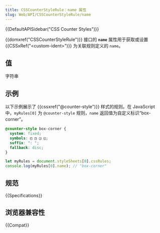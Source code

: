 ```yaml
---
title: CSSCounterStyleRule：name 属性
slug: Web/API/CSSCounterStyleRule/name
---
```


{{DefaultAPISidebar("CSS Counter Styles")}}

{{domxref("CSSCounterStyleRule")}} 接口的 **`name`** 属性用于获取或设置 {{CSSxRef("&lt;custom-ident&gt;")}} 为关联规则定义的 `name`。

## 值

字符串

## 示例

以下示例展示了 {{cssxref("@counter-style")}} 样式的规则。在 JavaScript 中，`myRules[0]` 为 `@counter-style` 规则，`name` 返回值为自定义标识“box-corner”。

```css
@counter-style box-corner {
  system: fixed;
  symbols: ◰ ◳ ◲ ◱;
  suffix: ": ";
  fallback: disc;
}
```

```js
let myRules = document.styleSheets[0].cssRules;
console.log(myRules[0].name); // "box-corner"
```

## 规范

{{Specifications}}

## 浏览器兼容性

{{Compat}}
